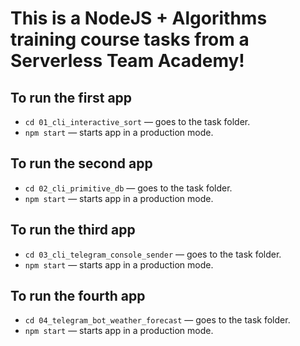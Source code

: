 # This is a NodeJS + Algorithms training course tasks from a Serverless Team Academy!

## To run the first app

- `cd 01_cli_interactive_sort` &mdash; goes to the task folder.
- `npm start` &mdash; starts app in a production mode.

## To run the second app

- `cd 02_cli_primitive_db` &mdash; goes to the task folder.
- `npm start` &mdash; starts app in a production mode.

## To run the third app

- `cd 03_cli_telegram_console_sender` &mdash; goes to the task folder.
- `npm start` &mdash; starts app in a production mode.

## To run the fourth app

- `cd 04_telegram_bot_weather_forecast` &mdash; goes to the task folder.
- `npm start` &mdash; starts app in a production mode.
